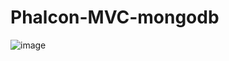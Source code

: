 # Phalcon-MVC-mongodb
![image](https://github.com/Akanksha-cedcoss/Phalcon-MVC-mongodb/assets/98630812/231a31e1-cf93-4f22-b663-f77f80d7524f)
